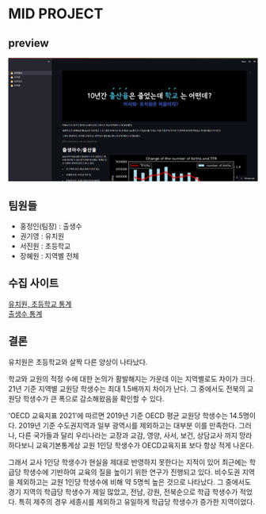 # MID PROJECT

## preview

![](/images/preview.png)

## 팀원들

- 홍정인(팀장) : 출생수
- 권기영 : 유치원
- 서진원 : 초등학교
- 장혜원 : 지역별 전체

## 수집 사이트

[유치원, 초등학교 통계](https://kess.kedi.re.kr/contents/dataset)  
[출생수 통계](https://kosis.kr/statHtml/statHtml.do?orgId=101&tblId=INH_1B8000F_01&conn_path=I2)

## 결론

유치원은 초등학교와 살짝 다른 양상이 나타났다.

학교와 교원의 적정 수에 대한 논의가 활발해지는 가운데 이는 지역별로도 차이가 크다. 21년 기준 지역별 교원당 학생수는 최대 1.5배까지 차이가 난다. 그 중에서도 전북의 교원당 학생수가 큰 폭으로 감소해왔음을 확인할 수 있다.

'OECD 교육지표 2021'에 따르면 2019년 기준 OECD 평균 교원당 학생수는 14.5명이다. 2019년 기준 수도권지역과 일부 광역시를 제외하고는 대부분 이를 만족한다. 그러나, 다른 국가들과 달리 우리나라는 교장과 교감, 영양, 사서, 보건, 상담교사 까지 망라하다보니 교육기본통계상 교원 1인당 학생수가 OECD교육지표 보다 항상 적게 나온다.

그래서 교사 1인당 학생수가 현실을 제대로 반영하지 못한다는 지적이 있어 최근에는 학급당 학생수에 기반하여 교육의 질을 높이기 위한 연구가 진행되고 있다. 비수도권 지역을 제외하고는 교원 1인당 학생수에 비해 약 5명씩 높은 것으로 나타났다. 그 중에서도 경기 지역의 학급당 학생수가 제일 많았고, 전남, 강원, 전북순으로 학급 학생수가 적었다. 특히 제주의 경우 세종시를 제외하고 유일하게 학급당 학생수가 증가한 지역이었다.
